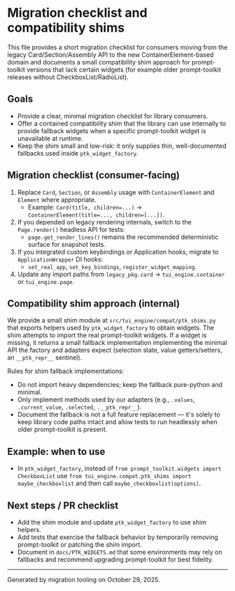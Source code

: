 # Migration checklist and compatibility shims

This file provides a short migration checklist for consumers moving from the legacy Card/Section/Assembly API
to the new ContainerElement-based domain and documents a small compatibility shim approach for prompt-toolkit
versions that lack certain widgets (for example older prompt-toolkit releases without CheckboxList/RadioList).

## Goals

- Provide a clear, minimal migration checklist for library consumers.
- Offer a contained compatibility shim that the library can use internally to provide fallback widgets when
  a specific prompt-toolkit widget is unavailable at runtime.
- Keep the shim small and low-risk: it only supplies thin, well-documented fallbacks used inside `ptk_widget_factory`.

## Migration checklist (consumer-facing)

1. Replace `Card`, `Section`, or `Assembly` usage with `ContainerElement` and `Element` where appropriate.
   - Example: `Card(title, children=...)` -> `ContainerElement(title=..., children=[...])`.
2. If you depended on legacy rendering internals, switch to the `Page.render()` headless API for tests:
   - `page.get_render_lines()` remains the recommended deterministic surface for snapshot tests.
3. If you integrated custom keybindings or Application hooks, migrate to `ApplicationWrapper` DI hooks:
   - `set_real_app`, `set_key_bindings`, `register_widget_mapping`.
4. Update any import paths from `legacy_pkg.card` -> `tui_engine.container` or `tui_engine.page`.

## Compatibility shim approach (internal)

We provide a small shim module at `src/tui_engine/compat/ptk_shims.py` that exports helpers used by
`ptk_widget_factory` to obtain widgets. The shim attempts to import the real prompt-toolkit widgets.
If a widget is missing, it returns a small fallback implementation implementing the minimal API the
factory and adapters expect (selection state, value getters/setters, an `__ptk_repr__` sentinel).

Rules for shim fallback implementations:

- Do not import heavy dependencies; keep the fallback pure-python and minimal.
- Only implement methods used by our adapters (e.g., `.values`, `.current_value`, `.selected`, `.__ptk_repr__`).
- Document the fallback is not a full feature replacement — it's solely to keep library code paths intact
  and allow tests to run headlessly when older prompt-toolkit is present.

## Example: when to use

- In `ptk_widget_factory`, instead of `from prompt_toolkit.widgets import CheckboxList` use
  `from tui_engine.compat.ptk_shims import maybe_checkboxlist` and then call `maybe_checkboxlist(options)`.

## Next steps / PR checklist

- Add the shim module and update `ptk_widget_factory` to use shim helpers.
- Add tests that exercise the fallback behavior by temporarily removing prompt-toolkit or patching the shim import.
- Document in `docs/PTK_WIDGETS.md` that some environments may rely on fallbacks and recommend upgrading prompt-toolkit
  for best fidelity.

---
Generated by migration tooling on October 29, 2025.

